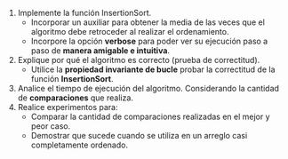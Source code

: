 1. Implemente la función InsertionSort.
    * Incorporar un auxiliar para obtener la media de las veces que el algoritmo debe retroceder al realizar el ordenamiento.  
    * Incorpore la opción **verbose** para poder ver su ejecución paso a paso de **manera amigable e intuitiva**.
2. Explique por qué el algoritmo es correcto (prueba de correctitud).  
    * Utilice la **propiedad invariante de bucle** probar la correctitud de la función **InsertionSort**.
3. Analice el tiempo de ejecución del algoritmo. Considerando la cantidad de **comparaciones** que realiza.
4. Realice experimentos para:  
    * Comparar la cantidad de comparaciones realizadas en el mejor y peor caso.
    * Demostrar que sucede cuando se utiliza en un arreglo casi completamente ordenado.
